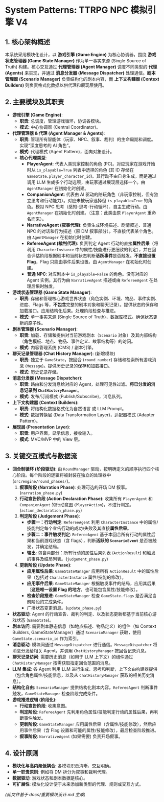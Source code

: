 # System Patterns: TTRPG NPC 模拟引擎 V4

## 1. 核心架构概述

本系统采用模块化设计，以 **游戏引擎 (Game Engine)** 为核心协调器，围绕 **游戏状态管理器 (Game State Manager)** 作为单一事实来源 (Single Source of Truth) 构建。核心交互通过 **代理管理器 (Agent Manager)** 调度不同类型的 **代理 (Agents)** 来实现，并通过 **消息分发器 (Message Dispatcher)** 处理通信。**剧本管理器 (Scenario Manager)** 负责结构化的剧本内容，而 **上下文构建器 (Context Builders)** 则负责格式化数据以供代理和展现层使用。

## 2. 主要模块及其职责

*   **游戏引擎 (Game Engine)**:
    *   **职责**: 总调度，管理游戏循环，协调各模块。
    *   **模式**: 中心协调器 (Central Coordinator)。
*   **代理管理器 & 代理 (Agent Manager & Agents)**:
    *   **职责**: 管理所有智能体（玩家、NPC、叙事、裁判）的生命周期和调度。实现“深度思考的 AI 角色”。
    *   **模式**: 代理模式 (Agent Pattern)，面向对象设计。
    *   **核心代理类型**:
        *   **PlayerAgent**: 代表人类玩家控制的角色 (PC)。对应玩家在游戏开始时从 `is_playable=True` 列表中选择的角色 (其 ID 存储在 `GameState.player_character_id`)。其行动不由自身生成，而是通过调用 LLM 生成多个行动选项，由玩家通过展现层选择一个。由 `AgentManager` 在初始化时创建。
        *   **CompanionAgent**: 代表由 AI 驱动的陪玩角色（非玩家控制，但有独立思考和行动能力）。对应未被玩家选择但 `is_playable=True` 的角色。模拟 NPC 思考（感知-思考-行动循环），自主生成行动。由 `AgentManager` 在初始化时创建。（注意：此类由原 `PlayerAgent` 重命名而来）。
        *   **NarrativeAgent (叙事代理)**: 负责生成环境描述、剧情叙述、普通 NPC 的对话和行为描述（原 DM 叙事部分）。不直接代表某个角色。由 `AgentManager` 在初始化时创建。
        *   **RefereeAgent (裁判代理)**: 负责判定 Agent 行动的直接**属性后果**（将利用 `CharacterInstance` 中的属性/技能进行更细致的判定），并在回合评估阶段根据剧本和当前状态判断**活跃事件**是否触发。**不直接设置 Flag**，Flag 只能由事件后果设置。由 `AgentManager` 在初始化时创建。
        *   **普通 NPC**: 对应剧本中 `is_playable=False` 的角色。没有对应的 Agent 实例。其行为由 `NarrativeAgent` 描述或由 `RefereeAgent` 在处理后果时触发。
*   **游戏状态管理器 (Game State Manager)**:
    *   **职责**: 存储和管理核心游戏世界状态（角色实例、环境、物品、事件实例、进度、Flags 等，**不包含**完整的剧本对象和聊天记录）。提供状态的保存和加载接口。应用结构化后果。处理阶段检查与推进。
    *   **模式**: 单一事实来源 (Single Source of Truth)，数据库模式。确保状态更新的原子性。
*   **剧本管理器 (Scenario Manager)**:
    *   **职责**: 加载、存储和提供对当前游戏剧本（`Scenario` 对象）及其内部结构（角色模板、地点、物品、事件定义、故事结构等）的访问。
    *   **模式**: 内容管理系统 (CMS) / 剧本引擎。
*   **聊天记录管理器 (Chat History Manager)**: (新增模块)
    *   **职责**: 独立于 `GameState`，按回合 (`round_number`) 存储和检索所有游戏消息 (`Message`)。提供历史记录的保存和加载接口。
    *   **模式**: 历史记录存储。
*   **消息分发器 (Message Dispatcher)**:
    *   **职责**: 路由和分发消息给对应的 Agent，处理可见性过滤。**将已分发的消息记录到 `ChatHistoryManager`**。
    *   **模式**: 发布/订阅模式 (Publish/Subscribe)，消息队列。
*   **上下文构建器 (Context Builders)**:
    *   **职责**: 将结构化数据格式化为自然语言 或 LLM Prompt。
    *   **模式**: 数据转换层 (Data Transformation Layer)，适配器模式 (Adapter Pattern)。
*   **展现层 (Presentation Layer)**:
    *   **职责**: 用户界面，显示信息，接收输入。
    *   **模式**: MVC/MVP 中的 View 层。

## 3. 关键交互模式与数据流

*   **回合制循环 (阶段驱动)**: 由 `RoundManager` 驱动，按明确定义的顺序执行四个核心阶段。每个阶段的逻辑将被封装在独立的处理器中 (`src/engine/round_phases/`)。
    1.  **叙事阶段 (Narration Phase)**: 处理可选的开场 DM 叙事。(`narration_phase.py`)
    2.  **行动宣告阶段 (Action Declaration Phase)**: 收集所有 `PlayerAgent` 和 `CompanionAgent` 的行动意图 (`PlayerAction`)，不进行判定。(`action_declaration_phase.py`)
    3.  **判定阶段 (Judgement Phase)**:
        *   **步骤一：行动判定**: `RefereeAgent` 利用 `CharacterInstance` 中的属性/技能判定每个宣告行动的成功/失败及其直接**属性后果**。
        *   **步骤二：事件触发判定**: `RefereeAgent` 基于本回合所有行动的属性后果和当前游戏状态（含 flags），判断**活跃的 `ScenarioEvent`** 是否被触发，并确定结局。
        *   **输出**: 包含两部分：所有行动的属性后果列表 (`ActionResult`) 和触发的事件及结局列表。(`judgement_phase.py`)
    4.  **更新阶段 (Update Phase)**:
        *   **应用属性后果**: `GameStateManager` 应用所有 `ActionResult` 中的属性后果（包括对 `CharacterInstance` 属性/技能的修改）。
        *   **应用事件后果**: `GameStateManager` 根据触发事件的结局，应用其后果（**这是唯一设置 Flag 的地方**，也可能包含属性/技能修改）。
        *   **检查阶段推进**: `GameStateManager` 检查 `GameState.flags` 是否满足当前阶段的完成条件。
        *   广播状态变更消息。(`update_phase.py`)
*   **状态驱动**: Agent 的行动宣告、裁判的判定、以及状态更新都基于当前核心游戏状态 (`GameState`)。
*   **剧本访问**: 需要剧本静态信息（如地点描述、物品定义）的组件（如 Context Builders, GameStateManager）通过 `ScenarioManager` 获取，使用 `GameState.scenario_id` 作为索引。
*   **消息驱动**: 模块间通过 `MessageDispatcher` 进行通信。`MessageDispatcher` 将消息分发给相关 Agent，并调用 `ChatHistoryManager` 按回合记录消息。
*   **聊天记录访问**: 需要历史消息（如用于 LLM 上下文）的组件通过 `ChatHistoryManager` 按需获取指定回合范围的消息。
*   **LLM 集成**: 各 Agent 利用 LLM 进行生成、思考和判断，上下文由构建器提供（包含角色属性/技能信息，以及从 `ChatHistoryManager` 获取的相关历史消息）。
*   **结构化自由**: `ScenarioManager` 提供结构化剧本内容。`RefereeAgent` 判断事件触发，`GameStateManager` 检查阶段完成条件。
*   **游戏推进逻辑 (阶段化)**:
    *   **行动宣告阶段**: 收集意图。
    *   **判定阶段**: `RefereeAgent` 先利用角色属性/技能判定行动的属性后果，再判断事件触发。
    *   **更新阶段**: `GameStateManager` 应用属性后果（含属性/技能修改），然后应用事件后果（含 Flag 设置和可能的属性/技能修改），最后检查阶段推进。
    *   **叙事阶段**: `NarrativeAgent` (如果需要) 负责开场叙事。

## 4. 设计原则

*   **模块化与高内聚低耦合**: 各模块职责清晰，交互明确。
*   **单一职责原则**: 例如将 DM 拆分为叙事和裁判代理。
*   **数据驱动**: 游戏状态和剧本数据是核心。
*   **可扩展性**: 模块化设计便于未来添加新类型的代理、规则或交互方式。

*(此文件基于 docs/重要模块设计.md 生成)*
